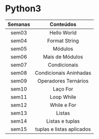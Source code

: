 # Python3

| Semanas |         Conteúdos         |
|:-------:|:-------------------------:|
|  sem03  |        Hello World        |
|  sem04  |       Format String       |
|  sem05  |          Módulos          |
|  sem06  |      Mais de Módulos      |
|  sem07  |       Condicionais        |
|  sem08  |  Condicionais Aninhadas   |
|  sem09  |   Operadores Ternários    |
|  sem10  |         Laço For          |
|  sem11  |        Loop While         |
|  sem12  |        While e For        |
|  sem13  |          Listas           |
|  sem14  |      Listas e tuplas      |
|  sem15  | tuplas e listas aplicados |